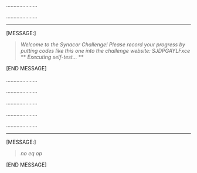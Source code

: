  
.....................
 
 
.....................
 
 
---
 
[MESSAGE:] 
 
> *Welcome to the Synacor Challenge!*
> *Please record your progress by putting codes like*
> *this one into the challenge website: SJDPGAYLFxce*
> **
> *Executing self-test...*
> **
 
[END MESSAGE]
 
 
 
.....................
 
 
.....................
 
 
.....................
 
 
.....................
 
 
.....................
 
 
---
 
[MESSAGE:] 
 
> *no eq op*
 
[END MESSAGE]
 
 
